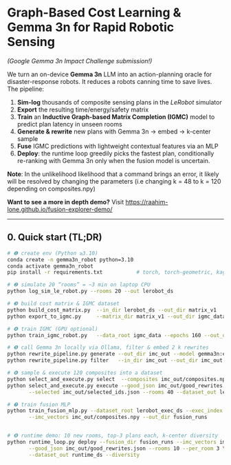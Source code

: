 # Graph-Based Cost Learning & Gemma 3n for Rapid Robotic Sensing  
*(Google Gemma 3n Impact Challenge submission!)*

We turn an on-device **Gemma 3n** LLM into an action-planning oracle for disaster-response robots. It reduces a robots canning time to save lives. 
The pipeline:

1. **Sim-log** thousands of composite sensing plans in the *LeRobot* simulator  
2. **Export** the resulting time/energy/safety matrix  
3. **Train** an **Inductive Graph-based Matrix Completion (IGMC)** model to predict plan latency in unseen rooms  
4. **Generate & rewrite** new plans with Gemma 3n → embed → k-center sample  
5. **Fuse** IGMC predictions with lightweight contextual features via an MLP  
6. **Deploy**: the runtime loop greedily picks the fastest plan, conditionally re-ranking with Gemma 3n only when the fusion model is uncertain.

**Note**: In the unlikelihood likelihood that a command brings an error, it likely will be resolved by changing the parameters (i.e changing k = 48 to k = 120 depending on composites.npy)

**Want to see a more in depth demo?** Visit https://raahim-lone.github.io/fusion-explorer-demo/

---

## 0. Quick start (TL;DR)

```bash
# ❶ create env (Python ≥3.10)
conda create -n gemma3n_robot python=3.10
conda activate gemma3n_robot
pip install -r requirements.txt           # torch, torch-geometric, kaggle-api, lerobot, ollama-py, ...

# ❷ simulate 20 “rooms” = ~3 min on laptop CPU
python log_sim_le_robot.py --rooms 20 --out lerobot_ds

# ❸ build cost matrix & IGMC dataset
python build_cost_matrix.py  --in_dir lerobot_ds --out_dir matrix_v1
python export_to_igmc.py     --matrix_dir matrix_v1 --out_dir igmc_data

# ❹ train IGMC (GPU optional)
python train_igmc_robot.py   --data_root igmc_data --epochs 160 --out_dir igmc_runs

# ❺ call Gemma 3n locally via Ollama, filter & embed 2 k rewrites 
python rewrite_pipeline.py generate --out_dir imc_out --model gemma3n:e4b --n 200
python rewrite_pipeline.py filter   --in_dir imc_out --out_dir imc_out --row_normalize

# ❻ sample & execute 120 composites into a dataset
python select_and_execute.py select  --composites imc_out/composites.npy --k 48 --out imc_out/selected_ids.json
python select_and_execute.py execute --good_json imc_out/good_rewrites.json \
       --selected imc_out/selected_ids.json --rooms 40 --dataset_out lerobot_exec_ds

# ❼ train fusion MLP 
python train_fusion_mlp.py --dataset_root lerobot_exec_ds --exec_index lerobot_exec_ds/executed_index.json \
       --imc_vectors imc_out/composites.npy --out_dir fusion_runs


# ❽ runtime demo: 10 new rooms, top-3 plans each, k-center diversity
python runtime_loop.py deploy --fusion_dir fusion_runs --imc_vectors imc_out/composites.npy \
       --good_json imc_out/good_rewrites.json --rooms 10 --per_room 3 \
       --dataset_out runtime_ds --diversity


